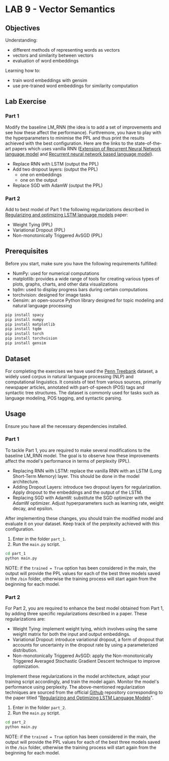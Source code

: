 # LAB 9 - Vector Semantics

## Objectives
Understanding:
- different methods of representing words as vectors
- vectors and similarity between vectors
- evaluation of word embeddings

Learning how to:
- train word embeddings with gensim
- use pre-trained word embeddings for similarity computation

## Lab Exercise
### Part 1
Modify the baseline LM_RNN (the idea is to add a set of improvements and see how these affect the performance). Furthremore, you have to play with the hyperparameters to minimise the PPL and thus print the results achieved with the best configuration. Here are the links to the state-of-the-art papers which uses vanilla RNN ([Extension of Recurrent Neural Network language model](https://ieeexplore.ieee.org/stamp/stamp.jsp?tp=&arnumber=5947611&tag=1) and [Recurrent neural network based language model](https://www.fit.vutbr.cz/research/groups/speech/publi/2010/mikolov_interspeech2010_IS100722.pdf)).
- Replace RNN with LSTM (output the PPL)
- Add two dropout layers: (output the PPL)
  - one on embeddings
  - one on the output
- Replace SGD with AdamW (output the PPL)

### Part 2
Add to best model of Part 1 the following regularizations described in [Regularizing and optimizing LSTM language models](https://openreview.net/pdf?id=SyyGPP0TZ) paper:
- Weight Tying (PPL)
- Variational Dropout (PPL)
- Non-monotonically Triggered AvSGD (PPL)

## Prerequisites
Before you start, make sure you have the following requirements fulfilled:
- NumPy: used for numerical computations
- matplotlib: provides a wide range of tools for creating various types of plots, graphs, charts, and other data visualizations
- tqdm: used to display progress bars during certain computations
- torchvision: designed for image tasks
- Gensim: an open-source Python library designed for topic modeling and natural language processing
```bash
pip install spacy
pip install numpy
pip install matplotlib
pip install tqdm
pip install torch
pip install torchvision
pip install gensim
```

## Dataset
For completing the exercises we have used the [Penn Treebank](https://paperswithcode.com/dataset/penn-treebank) dataset, a widely used corpus in natural language processing (NLP) and computational linguistics. It consists of text from various sources, primarily newspaper articles, annotated with part-of-speech (POS) tags and syntactic tree structures. The dataset is commonly used for tasks such as language modeling, POS tagging, and syntactic parsing.

## Usage
Ensure you have all the necessary dependencies installed.

### Part 1
To tackle Part 1, you are required to make several modifications to the baseline LM_RNN model. The goal is to observe how these improvements affect the model's performance in terms of perplexity (PPL).
- Replacing RNN with LSTM: replace the vanilla RNN with an LSTM (Long Short-Term Memory) layer. This should be done in the model architecture.
- Adding Dropout Layers: introduce two dropout layers for regularization. Apply dropout to the embeddings and the output of the LSTM.
- Replacing SGD with AdamW: substitute the SGD optimizer with the AdamW optimizer. Adjust hyperparameters such as learning rate, weight decay, and epsilon.

After implementing these changes, you should train the modified model and evaluate it on your dataset. Keep track of the perplexity achieved with this configuration.
1. Enter in the folder `part_1`.
2. Run the `main.py` script.
```bash
cd part_1
python main.py
```
NOTE: if the `trained = True` option has been considered in the main, the output will provide the PPL values for each of the best three models saved in the `/bin` folder, otherwise the training process will start again from the beginning for each model.

### Part 2
For Part 2, you are required to enhance the best model obtained from Part 1, by adding three specific regularizations described in a paper. These regularizations are:
- Weight Tying: implement weight tying, which involves using the same weight matrix for both the input and output embeddings.
- Variational Dropout: introduce variational dropout, a form of dropout that accounts for uncertainty in the dropout rate by using a parameterized distribution.
- Non-monotonically Triggered AvSGD: apply the Non-monotonically Triggered Averaged Stochastic Gradient Descent technique to improve optimization.

Implement these regularizations in the model architecture, adapt your training script accordingly, and train the model again. Monitor the model's performance using perplexity. The above-mentioned regularization techniques are sourced from the official [Github](https://github.com/ahmetumutdurmus/awd-lstm) repository corresponding to the paper titled "[Regularizing and Optimizing LSTM Language Models](https://arxiv.org/pdf/1708.02182.pdf)".

1. Enter in the folder `part_2`.
2. Run the `main.py` script.
```bash
cd part_2
python main.py
```
NOTE: if the `trained = True` option has been considered in the main, the output will provide the PPL values for each of the best three models saved in the `/bin` folder, otherwise the training process will start again from the beginning for each model.
